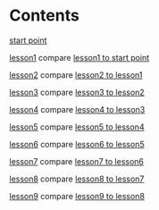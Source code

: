 # Contents

[start point](https://github.com/hapijs/university/tree/v1.0.0)

[lesson1](https://github.com/hapijs/university/tree/v1.0.1) compare [lesson1 to start point](https://github.com/hapijs/university/compare/v1.0.0...v1.0.1)

[lesson2](https://github.com/hapijs/university/tree/v1.0.2) compare [lesson2 to lesson1](https://github.com/hapijs/university/compare/v1.0.1...v1.0.2)

[lesson3](https://github.com/hapijs/university/tree/v1.0.3) compare [lesson3 to lesson2](https://github.com/hapijs/university/compare/v1.0.2...v1.0.3)

[lesson4](https://github.com/hapijs/university/tree/v1.0.4) compare [lesson4 to lesson3](https://github.com/hapijs/university/compare/v1.0.3...v1.0.4)

[lesson5](https://github.com/hapijs/university/tree/v1.0.5) compare [lesson5 to lesson4](https://github.com/hapijs/university/compare/v1.0.4...v1.0.5)

[lesson6](https://github.com/hapijs/university/tree/v1.0.6) compare [lesson6 to lesson5](https://github.com/hapijs/university/compare/v1.0.5...v1.0.6)

[lesson7](https://github.com/hapijs/university/tree/v1.0.7) compare [lesson7 to lesson6](https://github.com/hapijs/university/compare/v1.0.6...v1.0.7)

[lesson8](https://github.com/hapijs/university/tree/v1.0.8) compare [lesson8 to lesson7](https://github.com/hapijs/university/compare/v1.0.7...v1.0.8)

[lesson9](https://github.com/hapijs/university/tree/v1.0.9) compare [lesson9 to lesson8](https://github.com/hapijs/university/compare/v1.0.8...v1.0.9)
